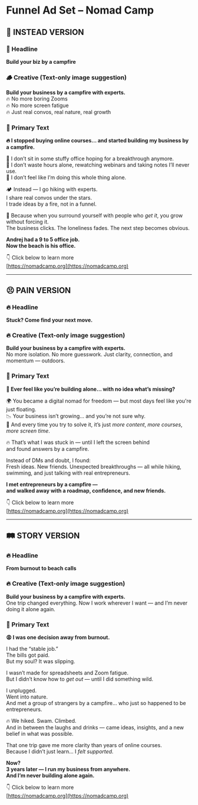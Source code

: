 #  Funnel Ad Set – Nomad Camp

## 🔁 INSTEAD VERSION

### 🧭 Headline  
**Build your biz by a campfire**

### 🪵 Creative (Text-only image suggestion)  
**Build your business by a campfire with experts.**  
🔥 No more boring Zooms  
🔥 No more screen fatigue  
🔥 Just real convos, real nature, real growth

### 📣 Primary Text

**🔥 I stopped buying online courses... and started building my business by a campfire.**  

📍 I don’t sit in some stuffy office hoping for a breakthrough anymore.  
📍 I don’t waste hours alone, rewatching webinars and taking notes I’ll never use.  
📍 I don’t feel like I’m doing this whole thing alone.

🏕️ Instead — I go hiking with experts.  
I share real convos under the stars.  
I trade ideas by a fire, not in a funnel.

💬 Because when you surround yourself with people who *get it*, you grow without forcing it.  
The business clicks. The loneliness fades. The next step becomes obvious.

**Andrej had a 9 to 5 office job.  
Now the beach is his office.**

👇 Click below to learn more  
[https://nomadcamp.org](https://nomadcamp.org)

---

## 😣 PAIN VERSION

### 🔥 Headline  
**Stuck? Come find your next move.**

### 🔥 Creative (Text-only image suggestion)  
**Build your business by a campfire with experts.**  
No more isolation. No more guesswork. Just clarity, connection, and momentum — outdoors.

### 💬 Primary Text

**💭 Ever feel like you’re building alone… with no idea what’s missing?**

🌍 You became a digital nomad for freedom — but most days feel like you're just floating.  
📉 Your business isn’t growing… and you’re not sure why.  
💬 And every time you try to solve it, it’s just *more content*, *more courses*, *more screen time*.

🔥 That’s what I was stuck in — until I left the screen behind  
and found answers by a campfire.

Instead of DMs and doubt, I found:  
Fresh ideas. New friends. Unexpected breakthroughs — all while hiking, swimming, and just talking with real entrepreneurs.

**I met entrepreneurs by a campfire —  
and walked away with a roadmap, confidence, and new friends.**

👇 Click below to learn more  
[https://nomadcamp.org](https://nomadcamp.org)

---

## 🛤️ STORY VERSION

### 🔥 Headline  
**From burnout to beach calls**

### 🔥 Creative (Text-only image suggestion)  
**Build your business by a campfire with experts.**  
One trip changed everything. Now I work wherever I want — and I’m never doing it alone again.

### 💬 Primary Text

**😩 I was one decision away from burnout.**  

I had the “stable job.”  
The bills got paid.  
But my soul? It was slipping.

I wasn’t made for spreadsheets and Zoom fatigue.  
But I didn’t know how to *get out* — until I did something wild.

I unplugged.  
Went into nature.  
And met a group of strangers by a campfire… who just so happened to be entrepreneurs.

🔥 We hiked. Swam. Climbed.  
And in between the laughs and drinks — came ideas, insights, and a new belief in what was possible.

That one trip gave me more clarity than years of online courses.  
Because I didn’t just learn… I *felt supported.*

**Now?  
3 years later — I run my business from anywhere.  
And I’m never building alone again.**

👇 Click below to learn more  
[https://nomadcamp.org](https://nomadcamp.org)
